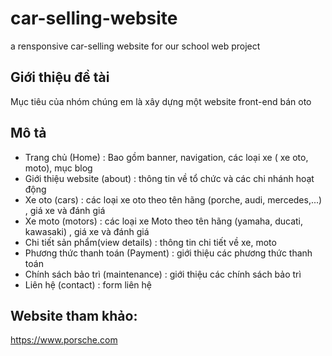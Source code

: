 # car-selling-website
a rensponsive car-selling website for our school web project

## Giới thiệu đề tài
Mục tiêu của nhóm chúng em là xây dựng một website front-end bán oto 

## Mô tả
* Trang chủ (Home) : Bao gồm banner, navigation, các loại xe ( xe oto, moto), mục blog
* Giới thiệu website (about) : thông tin về tổ chức và các chi nhánh hoạt động
* Xe oto (cars) : các loại xe oto theo tên hãng (porche, audi, mercedes,...) , giá xe và đánh giá
* Xe moto (motors) : các loại xe Moto theo tên hãng (yamaha, ducati, kawasaki) , giá xe và đánh giá
* Chi tiết sản phẩm(view details) : thông tin chi tiết về xe, moto
* Phương thức thanh toán (Payment) : giới thiệu các phương thức thanh toán
* Chính sách bảo trì (maintenance) : giới thiệu các chính sách bảo trì
* Liên hệ (contact) : form liên hệ


## Website tham khảo:
https://www.porsche.com

